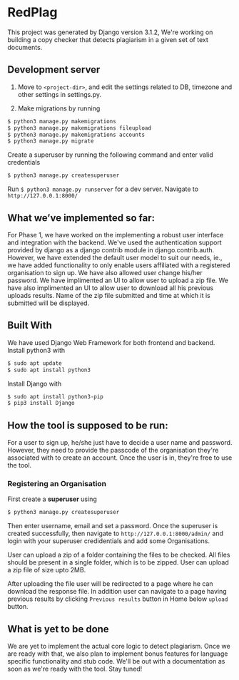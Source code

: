 # RedPlag

This project was generated by Django version 3.1.2, We're working on building a copy checker that detects plagiarism in a given set of text documents.


## Development server
1. Move to ```<project-dir>```, and edit the settings related to DB, timezone and other settings in settings.py.

2. Make migrations by running 
```sh
$ python3 manage.py makemigrations
$ python3 manage.py makemigrations fileupload
$ python3 manage.py makemigrations accounts 
$ python3 manage.py migrate
```

Create a superuser by running the following command and enter valid credentials
```sh
$ python3 manage.py createsuperuser
```

Run ```$ python3 manage.py runserver``` for a dev server. Navigate to ```http://127.0.0.1:8000/```


## What we’ve implemented so far:
For Phase 1, we have worked on the implementing a robust user interface and integration with the backend. We've used the authentication support provided by django as a django contrib module in django.contrib.auth. However, we have extended the default user model to suit our needs, ie., we have added functionality to only enable users affiliated with a registered organisation to sign up. We have also allowed user change his/her password. We have implimented an UI to allow user to upload a zip file. We have also implimented an UI to allow user to download all his previous uploads results. Name of the zip file submitted and time at which it is submitted will be displayed.

## Built With
We have used Django Web Framework for both frontend and backend. 
Install python3 with
```sh
$ sudo apt update
$ sudo apt install python3
```
Install Django with
```sh
$ sudo apt install python3-pip
$ pip3 install Django
```

## How the tool is supposed to be run:

For a user to sign up, he/she just have to decide a user name and password. However, they need to provide the passcode of the organisation they're associated with to create an account.
Once the user is in, they're free to use the tool.

### Registering an Organisation 
First create a **superuser** using
```sh
$ python3 manage.py createsuperuser
```
Then enter username, email and set a password. Once the superuser is created successfully, then navigate to ```http://127.0.0.1:8000/admin/``` and login with your superuser credidentials and add some Organisations.

User can upload a zip of a folder containing the files to be checked. All files should be present in a single folder, which is to be zipped. User can upload a zip file of size upto 2MB. 

After uploading the file user will be redirected to a page where he can download the response file. In addition user can navigate to a page having previous results by clicking ```Previous results``` button in Home below ```upload``` button. 

## What is yet to be done
We are yet to implement the actual core logic to detect plagiarism. Once we are ready with that, we also plan to implement bonus features for language specific functionality and stub code.
We'll be out with a documentation as soon as we're ready with the tool. Stay tuned!

